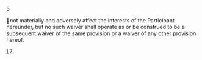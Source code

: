5

not  materially  and  adversely  affect  the  interests  of  the  Participant  hereunder,  but  no  such  waiver  shall
operate  as  or  be  construed  to  be  a  subsequent  waiver  of  the  same  provision  or  a  waiver  of  any  other
provision hereof.

17.